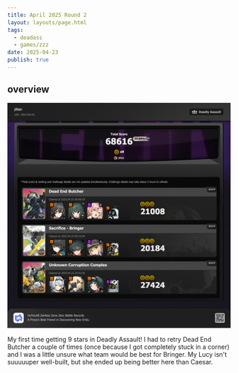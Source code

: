 ```yaml
---
title: April 2025 Round 2
layout: layouts/page.html
tags:
  - deadass
  - games/zzz
date: 2025-04-23
publish: true
---
```

## overview
![Deadly Assault Overview](./photos/04-24-2_deadass.png)

My first time getting 9 stars in Deadly Assault! I had to retry Dead End Butcher a couple of times (once because I got completely stuck in a corner) and I was a little unsure what team would be best for Bringer. My Lucy isn't suuuuuper well-built, but she ended up being better here than Caesar.